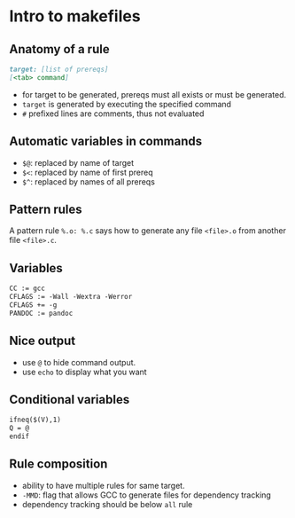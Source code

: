 # Intro to makefiles

## Anatomy of a rule

```md
target: [list of prereqs]
[<tab> command]
```

- for target to be generated, prereqs must all exists or must be generated.
- `target` is generated by executing the specified command
- `#` prefixed lines are comments, thus not evaluated

## Automatic variables in commands

- `$@`: replaced by name of target
- `$<`: replaced by name of first prereq
- `$^`: replaced by names of all prereqs

## Pattern rules

A pattern rule `%.o: %.c` says how to generate any file `<file>.o` from another file `<file>.c`.

## Variables

```md
CC := gcc
CFLAGS := -Wall -Wextra -Werror
CFLAGS += -g
PANDOC := pandoc
```

## Nice output

- use `@` to hide command output.
- use `echo` to display what you want

## Conditional variables

```md
ifneq($(V),1)
Q = @
endif
```

## Rule composition

- ability to have multiple rules for same target.
- `-MMD`: flag that allows GCC to generate files for dependency tracking
- dependency tracking should be below `all` rule
